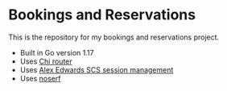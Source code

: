 # Bookings and Reservations

This is the repository for my bookings and reservations project.

- Built in Go version 1.17
- Uses [Chi router](https://github.com/go-chi/chi/v5)
- Uses [Alex Edwards SCS session management](https://github.com/alexedwards/scs/v2)
- Uses [noserf](https://github.com/justinas/nosurf)